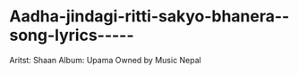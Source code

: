 # Aadha-jindagi-ritti-sakyo-bhanera--song-lyrics-----
Aritst: Shaan
Album: Upama
Owned by Music Nepal
